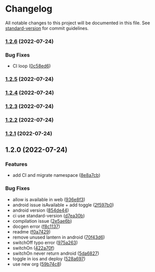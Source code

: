 # Changelog

All notable changes to this project will be documented in this file. See [standard-version](https://github.com/conventional-changelog/standard-version) for commit guidelines.

### [1.2.6](https://github.com/riderx/capacitor-flash/compare/v1.2.5...v1.2.6) (2022-07-24)


### Bug Fixes

* CI loop ([0c58ed6](https://github.com/riderx/capacitor-flash/commit/0c58ed6655abfa1493ccaed9fd0ae7e283f5c6af))

### [1.2.5](https://github.com/riderx/capacitor-flash/compare/v1.2.4...v1.2.5) (2022-07-24)

### [1.2.4](https://github.com/riderx/capacitor-flash/compare/v1.2.3...v1.2.4) (2022-07-24)

### [1.2.3](https://github.com/riderx/capacitor-flash/compare/v1.2.2...v1.2.3) (2022-07-24)

### [1.2.2](https://github.com/riderx/capacitor-flash/compare/v1.2.1...v1.2.2) (2022-07-24)

### [1.2.1](https://github.com/riderx/capacitor-flash/compare/v1.2.0...v1.2.1) (2022-07-24)

## 1.2.0 (2022-07-24)


### Features

* add CI and migrate namespace ([8e8a7cb](https://github.com/riderx/capacitor-flash/commit/8e8a7cb65b6a8f87221bb5fa33300d740248e6a3))


### Bug Fixes

* allow is available in web ([936e8f3](https://github.com/riderx/capacitor-flash/commit/936e8f3185e3a052cbaa2319e53b53814f62bb74))
* android issue isAvailable + add toggle ([2f597b0](https://github.com/riderx/capacitor-flash/commit/2f597b0cfc7730e201938547d36372ad1678e302))
* android version ([854de44](https://github.com/riderx/capacitor-flash/commit/854de442faf4e24450197ae65a92c0e1e519d5af))
* ci use standard-version ([d7ea30b](https://github.com/riderx/capacitor-flash/commit/d7ea30bbbc95e9ad2b07509f0ca0839d8a9d781d))
* compilation issue ([2e5ae6b](https://github.com/riderx/capacitor-flash/commit/2e5ae6b9a66a11289dcf607f150db99011de3147))
* docgen error ([f8c1137](https://github.com/riderx/capacitor-flash/commit/f8c11373796596f3ed57d71440d614979cbee15c))
* readme ([f0a7429](https://github.com/riderx/capacitor-flash/commit/f0a742921cba44da8c7ae56c1d8e49fa15ec1afd))
* remove unused lantern in android ([70f43d6](https://github.com/riderx/capacitor-flash/commit/70f43d6fcc30337d578a22a1378d306c55b161b8))
* switchOff typo error ([975a263](https://github.com/riderx/capacitor-flash/commit/975a2638d281550167dd8d0ad6d2ab6ad260cb34))
* switchOn ([422a70f](https://github.com/riderx/capacitor-flash/commit/422a70f8d64bf6564eed70464ce3c950ca18b302))
* switchOn never return android ([5da6827](https://github.com/riderx/capacitor-flash/commit/5da68272a3c83c77292df71290c77e3d20cbbb41))
* toggle in ios and deploy ([528a697](https://github.com/riderx/capacitor-flash/commit/528a69769bc81c0e6b29a19cb9f1deb4b0447001))
* use new org ([59b74c8](https://github.com/riderx/capacitor-flash/commit/59b74c8d35ec23661fd3c991416fd4ea955fbccc))
